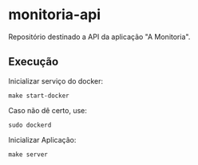 # monitoria-api
Repositório destinado a API da aplicação "A Monitoria".

## Execução

Inicializar serviço do docker:

    make start-docker

Caso não dê certo, use:

    sudo dockerd

Inicializar Aplicação:

    make server